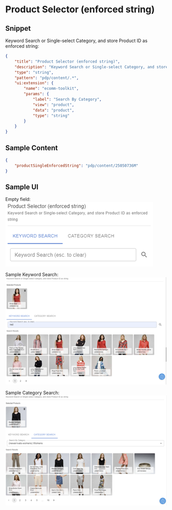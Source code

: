 # Product Selector (enforced string)

## Snippet

Keyword Search or Single-select Category, and store Product ID as enforced string:

```json
{
	"title": "Product Selector (enforced string)",
	"description": "Keyword Search or Single-select Category, and store Product ID as enforced string",
	"type": "string",
	"pattern": "pdp/content/.*",
	"ui:extension": {
		"name": "ecomm-toolkit",
		"params": {
			"label": "Search By Category",
			"view": "product",
			"data": "product",
			"type": "string"
		}
	}
}
```

## Sample Content

```json
{
	"productSingleEnforcedString": "pdp/content/25050736M"
}
```

## Sample UI

Empty field:
![Sample UI](../../media/product-selector-enforced-string.png)

Sample Keyword Search:
![Sample UI](../../media/product-selector-key1.png)

Sample Category Search:
![Sample UI](../../media/product-selector-cat1.png)
